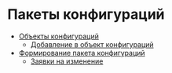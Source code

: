# Пакеты конфигураций

* [Объекты конфигураций](obekty-konfiguracii/)
  * [Добавление в объект конфигураций](obekty-konfiguracii/dobavlenie-v-obekt-konfiguracii.md)
* [Формирование пакета конфигураций](formirovanie-paketa-konfiguracii/)
  * [Заявки на изменение](formirovanie-paketa-konfiguracii/zayavki-na-izmenenie.md)
